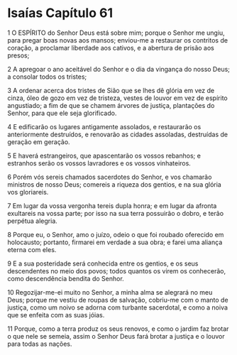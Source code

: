 # Isaías Capítulo 61

1	O ESPÍRITO do Senhor Deus está sobre mim; porque o Senhor me ungiu, para pregar boas novas aos mansos; enviou-me a restaurar os contritos de coração, a proclamar liberdade aos cativos, e a abertura de prisão aos presos;

2	A apregoar o ano aceitável do Senhor e o dia da vingança do nosso Deus; a consolar todos os tristes;

3	A ordenar acerca dos tristes de Sião que se lhes dê glória em vez de cinza, óleo de gozo em vez de tristeza, vestes de louvor em vez de espírito angustiado; a fim de que se chamem árvores de justiça, plantações do Senhor, para que ele seja glorificado.

4	E edificarão os lugares antigamente assolados, e restaurarão os anteriormente destruídos, e renovarão as cidades assoladas, destruídas de geração em geração.

5	E haverá estrangeiros, que apascentarão os vossos rebanhos; e estranhos serão os vossos lavradores e os vossos vinhateiros.

6	Porém vós sereis chamados sacerdotes do Senhor, e vos chamarão ministros de nosso Deus; comereis a riqueza dos gentios, e na sua glória vos gloriareis.

7	Em lugar da vossa vergonha tereis dupla honra; e em lugar da afronta exultareis na vossa parte; por isso na sua terra possuirão o dobro, e terão perpétua alegria.

8	Porque eu, o Senhor, amo o juízo, odeio o que foi roubado oferecido em holocausto; portanto, firmarei em verdade a sua obra; e farei uma aliança eterna com eles.

9	E a sua posteridade será conhecida entre os gentios, e os seus descendentes no meio dos povos; todos quantos os virem os conhecerão, como descendência bendita do Senhor.

10	Regozijar-me-ei muito no Senhor, a minha alma se alegrará no meu Deus; porque me vestiu de roupas de salvação, cobriu-me com o manto de justiça, como um noivo se adorna com turbante sacerdotal, e como a noiva que se enfeita com as suas jóias.

11	Porque, como a terra produz os seus renovos, e como o jardim faz brotar o que nele se semeia, assim o Senhor Deus fará brotar a justiça e o louvor para todas as nações.

